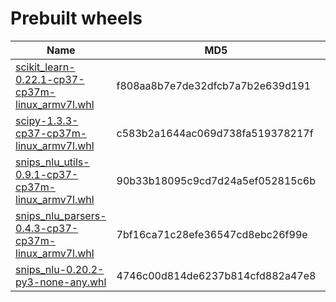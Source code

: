 Prebuilt wheels
=

| Name                                                | MD5                              | SHA256                                                           |
|-----------------------------------------------------|----------------------------------|------------------------------------------------------------------|
| [scikit_learn-0.22.1-cp37-cp37m-linux_armv7l.whl](wheels/scikit_learn-0.22.1-cp37-cp37m-linux_armv7l.whl)     | f808aa8b7e7de32dfcb7a7b2e639d191 | cbee708dce10704564d24268bfda4493478288b515493db8044bb9d98790bd93 |
| [scipy-1.3.3-cp37-cp37m-linux_armv7l.whl](wheels/scipy-1.3.3-cp37-cp37m-linux_armv7l.whl)             | c583b2a1644ac069d738fa519378217f | edda366fda13cfad10c3cf58341297f0ff1255020076a247ce50e594b42849d0 |
| [snips_nlu_utils-0.9.1-cp37-cp37m-linux_armv7l.whl](wheels/snips_nlu_utils-0.9.1-cp37-cp37m-linux_armv7l.whl)   | 90b33b18095c9cd7d24a5ef052815c6b | 82c5272faf1a7ecd54e629475a5443f2383797c3b1e10a6e0301d6b3c44b63dc |
| [snips_nlu_parsers-0.4.3-cp37-cp37m-linux_armv7l.whl](wheels/snips_nlu_parsers-0.4.3-cp37-cp37m-linux_armv7l.whl) | 7bf16ca71c28efe36547cd8ebc26f99e | a97682c42bc2dd54da4e5161b0d6b9058b477eb445d9c57f4d0c4a3bc30d4ce2 |
| [snips_nlu-0.20.2-py3-none-any.whl](wheels/snips_nlu-0.20.2-py3-none-any.whl)                   | 4746c00d814de6237b814cfd882a47e8 | 7b4fe4e45b9dcd16ec177dcb71ead17db2c8bdf042b8d36ef62bd6fbbc0751e8 |
